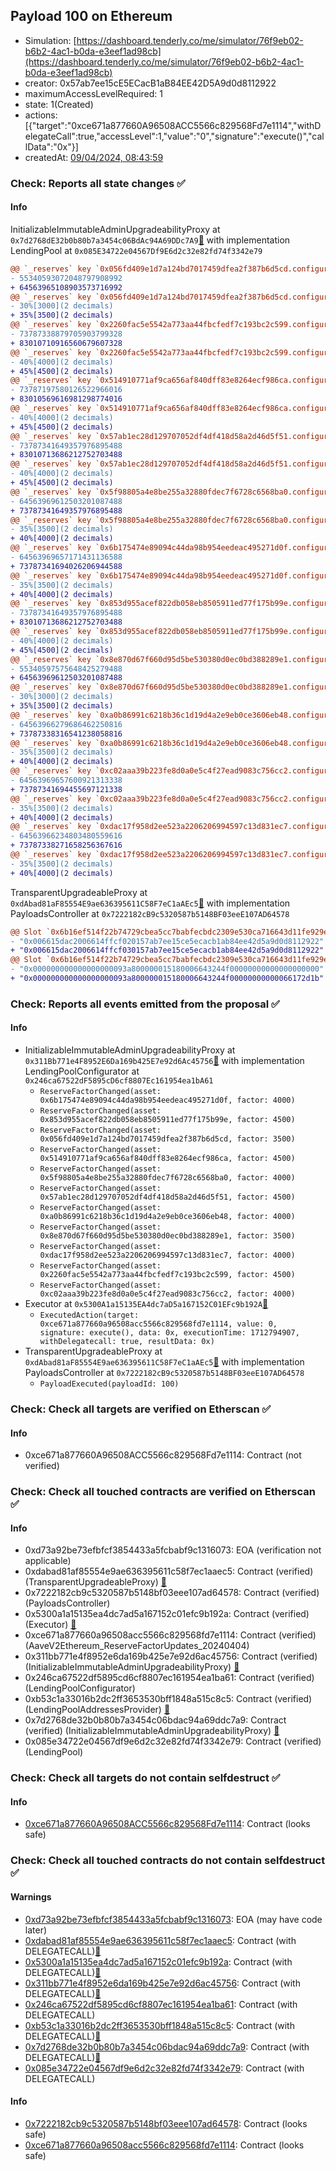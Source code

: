 ## Payload 100 on Ethereum

- Simulation: [https://dashboard.tenderly.co/me/simulator/76f9eb02-b6b2-4ac1-b0da-e3eef1ad98cb](https://dashboard.tenderly.co/me/simulator/76f9eb02-b6b2-4ac1-b0da-e3eef1ad98cb)
- creator: 0x57ab7ee15cE5ECacB1aB84EE42D5A9d0d8112922
- maximumAccessLevelRequired: 1
- state: 1(Created)
- actions: [{"target":"0xce671a877660A96508ACC5566c829568Fd7e1114","withDelegateCall":true,"accessLevel":1,"value":"0","signature":"execute()","callData":"0x"}]
- createdAt: [09/04/2024, 08:43:59](https://etherscan.io/tx/0xdaba0370b4b962bf1022c107d293f17bd24786205e2bccdbe87e4141de4b31cc)

### Check: Reports all state changes :white_check_mark:

#### Info


InitializableImmutableAdminUpgradeabilityProxy at `0x7d2768dE32b0b80b7a3454c06BdAc94A69DDc7A9`[:ghost:](https://github.com/bgd-labs/aave-address-book "AaveV2Ethereum.POOL") with implementation LendingPool at `0x085E34722e04567Df9E6d2c32e82fd74f3342e79`
```diff
@@ `_reserves` key `0x056fd409e1d7a124bd7017459dfea2f387b6d5cd.configuration.data` @@
- 55340593072048797908992
+ 64563965108903573716992
@@ `_reserves` key `0x056fd409e1d7a124bd7017459dfea2f387b6d5cd.configuration.data_decoded.reserveFactor` @@
- 30%[3000](2 decimals)
+ 35%[3500](2 decimals)
@@ `_reserves` key `0x2260fac5e5542a773aa44fbcfedf7c193bc2c599.configuration.data` @@
- 73787338879705903799328
+ 83010710916560679607328
@@ `_reserves` key `0x2260fac5e5542a773aa44fbcfedf7c193bc2c599.configuration.data_decoded.reserveFactor` @@
- 40%[4000](2 decimals)
+ 45%[4500](2 decimals)
@@ `_reserves` key `0x514910771af9ca656af840dff83e8264ecf986ca.configuration.data` @@
- 73787197580126522966016
+ 83010569616981298774016
@@ `_reserves` key `0x514910771af9ca656af840dff83e8264ecf986ca.configuration.data_decoded.reserveFactor` @@
- 40%[4000](2 decimals)
+ 45%[4500](2 decimals)
@@ `_reserves` key `0x57ab1ec28d129707052df4df418d58a2d46d5f51.configuration.data` @@
- 73787341649357976895488
+ 83010713686212752703488
@@ `_reserves` key `0x57ab1ec28d129707052df4df418d58a2d46d5f51.configuration.data_decoded.reserveFactor` @@
- 40%[4000](2 decimals)
+ 45%[4500](2 decimals)
@@ `_reserves` key `0x5f98805a4e8be255a32880fdec7f6728c6568ba0.configuration.data` @@
- 64563969612503201087488
+ 73787341649357976895488
@@ `_reserves` key `0x5f98805a4e8be255a32880fdec7f6728c6568ba0.configuration.data_decoded.reserveFactor` @@
- 35%[3500](2 decimals)
+ 40%[4000](2 decimals)
@@ `_reserves` key `0x6b175474e89094c44da98b954eedeac495271d0f.configuration.data` @@
- 64563969657171431136588
+ 73787341694026206944588
@@ `_reserves` key `0x6b175474e89094c44da98b954eedeac495271d0f.configuration.data_decoded.reserveFactor` @@
- 35%[3500](2 decimals)
+ 40%[4000](2 decimals)
@@ `_reserves` key `0x853d955acef822db058eb8505911ed77f175b99e.configuration.data` @@
- 73787341649357976895488
+ 83010713686212752703488
@@ `_reserves` key `0x853d955acef822db058eb8505911ed77f175b99e.configuration.data_decoded.reserveFactor` @@
- 40%[4000](2 decimals)
+ 45%[4500](2 decimals)
@@ `_reserves` key `0x8e870d67f660d95d5be530380d0ec0bd388289e1.configuration.data` @@
- 55340597575648425279488
+ 64563969612503201087488
@@ `_reserves` key `0x8e870d67f660d95d5be530380d0ec0bd388289e1.configuration.data_decoded.reserveFactor` @@
- 30%[3000](2 decimals)
+ 35%[3500](2 decimals)
@@ `_reserves` key `0xa0b86991c6218b36c1d19d4a2e9eb0ce3606eb48.configuration.data` @@
- 64563966279686462250816
+ 73787338316541238058816
@@ `_reserves` key `0xa0b86991c6218b36c1d19d4a2e9eb0ce3606eb48.configuration.data_decoded.reserveFactor` @@
- 35%[3500](2 decimals)
+ 40%[4000](2 decimals)
@@ `_reserves` key `0xc02aaa39b223fe8d0a0e5c4f27ead9083c756cc2.configuration.data` @@
- 64563969657600921313338
+ 73787341694455697121338
@@ `_reserves` key `0xc02aaa39b223fe8d0a0e5c4f27ead9083c756cc2.configuration.data_decoded.reserveFactor` @@
- 35%[3500](2 decimals)
+ 40%[4000](2 decimals)
@@ `_reserves` key `0xdac17f958d2ee523a2206206994597c13d831ec7.configuration.data` @@
- 64563966234803480559616
+ 73787338271658256367616
@@ `_reserves` key `0xdac17f958d2ee523a2206206994597c13d831ec7.configuration.data_decoded.reserveFactor` @@
- 35%[3500](2 decimals)
+ 40%[4000](2 decimals)
```

TransparentUpgradeableProxy at `0xdAbad81aF85554E9ae636395611C58F7eC1aAEc5`[:ghost:](https://github.com/bgd-labs/aave-address-book "GovernanceV3Ethereum.PAYLOADS_CONTROLLER") with implementation PayloadsController at `0x7222182cB9c5320587b5148BF03eeE107AD64578`
```diff
@@ Slot `0x6b16ef514f22b74729cbea5cc7babfecbdc2309e530ca716643d11fe929eed2e` @@
- "0x006615dac2006614ffcf020157ab7ee15ce5ecacb1ab84ee42d5a9d0d8112922"
+ "0x006615dac2006614ffcf030157ab7ee15ce5ecacb1ab84ee42d5a9d0d8112922"
@@ Slot `0x6b16ef514f22b74729cbea5cc7babfecbdc2309e530ca716643d11fe929eed2f` @@
- "0x000000000000000000093a800000015180006643244f00000000000000000000"
+ "0x000000000000000000093a800000015180006643244f00000000000066172d1b"
```


### Check: Reports all events emitted from the proposal :white_check_mark:

#### Info

- InitializableImmutableAdminUpgradeabilityProxy at `0x311Bb771e4F8952E6Da169b425E7e92d6Ac45756`[:ghost:](https://github.com/bgd-labs/aave-address-book "AaveV2Ethereum.POOL_CONFIGURATOR") with implementation LendingPoolConfigurator at `0x246ca67522dF5895cD6cf8807Ec161954ea1bA61`
  - `ReserveFactorChanged(asset: 0x6b175474e89094c44da98b954eedeac495271d0f, factor: 4000)`
  - `ReserveFactorChanged(asset: 0x853d955acef822db058eb8505911ed77f175b99e, factor: 4500)`
  - `ReserveFactorChanged(asset: 0x056fd409e1d7a124bd7017459dfea2f387b6d5cd, factor: 3500)`
  - `ReserveFactorChanged(asset: 0x514910771af9ca656af840dff83e8264ecf986ca, factor: 4500)`
  - `ReserveFactorChanged(asset: 0x5f98805a4e8be255a32880fdec7f6728c6568ba0, factor: 4000)`
  - `ReserveFactorChanged(asset: 0x57ab1ec28d129707052df4df418d58a2d46d5f51, factor: 4500)`
  - `ReserveFactorChanged(asset: 0xa0b86991c6218b36c1d19d4a2e9eb0ce3606eb48, factor: 4000)`
  - `ReserveFactorChanged(asset: 0x8e870d67f660d95d5be530380d0ec0bd388289e1, factor: 3500)`
  - `ReserveFactorChanged(asset: 0xdac17f958d2ee523a2206206994597c13d831ec7, factor: 4000)`
  - `ReserveFactorChanged(asset: 0x2260fac5e5542a773aa44fbcfedf7c193bc2c599, factor: 4500)`
  - `ReserveFactorChanged(asset: 0xc02aaa39b223fe8d0a0e5c4f27ead9083c756cc2, factor: 4000)`
- Executor at `0x5300A1a15135EA4dc7aD5a167152C01EFc9b192A`[:ghost:](https://github.com/bgd-labs/aave-address-book "AaveV2Ethereum.POOL_ADMIN, AaveV2EthereumAMM.POOL_ADMIN, AaveV3Ethereum.ACL_ADMIN, GovernanceV3Ethereum.EXECUTOR_LVL_1")
  - `ExecutedAction(target: 0xce671a877660a96508acc5566c829568fd7e1114, value: 0, signature: execute(), data: 0x, executionTime: 1712794907, withDelegatecall: true, resultData: 0x)`
- TransparentUpgradeableProxy at `0xdAbad81aF85554E9ae636395611C58F7eC1aAEc5`[:ghost:](https://github.com/bgd-labs/aave-address-book "GovernanceV3Ethereum.PAYLOADS_CONTROLLER") with implementation PayloadsController at `0x7222182cB9c5320587b5148BF03eeE107AD64578`
  - `PayloadExecuted(payloadId: 100)`

### Check: Check all targets are verified on Etherscan :white_check_mark:

#### Info

- 0xce671a877660A96508ACC5566c829568Fd7e1114: Contract (not verified) 

### Check: Check all touched contracts are verified on Etherscan :white_check_mark:

#### Info

- 0xd73a92be73efbfcf3854433a5fcbabf9c1316073: EOA (verification not applicable)
- 0xdabad81af85554e9ae636395611c58f7ec1aaec5: Contract (verified) (TransparentUpgradeableProxy) [:ghost:](https://github.com/bgd-labs/aave-address-book "GovernanceV3Ethereum.PAYLOADS_CONTROLLER")
- 0x7222182cb9c5320587b5148bf03eee107ad64578: Contract (verified) (PayloadsController) 
- 0x5300a1a15135ea4dc7ad5a167152c01efc9b192a: Contract (verified) (Executor) [:ghost:](https://github.com/bgd-labs/aave-address-book "AaveV2Ethereum.POOL_ADMIN, AaveV2EthereumAMM.POOL_ADMIN, AaveV3Ethereum.ACL_ADMIN, GovernanceV3Ethereum.EXECUTOR_LVL_1")
- 0xce671a877660a96508acc5566c829568fd7e1114: Contract (verified) (AaveV2Ethereum_ReserveFactorUpdates_20240404) 
- 0x311bb771e4f8952e6da169b425e7e92d6ac45756: Contract (verified) (InitializableImmutableAdminUpgradeabilityProxy) [:ghost:](https://github.com/bgd-labs/aave-address-book "AaveV2Ethereum.POOL_CONFIGURATOR")
- 0x246ca67522df5895cd6cf8807ec161954ea1ba61: Contract (verified) (LendingPoolConfigurator) 
- 0xb53c1a33016b2dc2ff3653530bff1848a515c8c5: Contract (verified) (LendingPoolAddressesProvider) [:ghost:](https://github.com/bgd-labs/aave-address-book "AaveV2Ethereum.POOL_ADDRESSES_PROVIDER")
- 0x7d2768de32b0b80b7a3454c06bdac94a69ddc7a9: Contract (verified) (InitializableImmutableAdminUpgradeabilityProxy) [:ghost:](https://github.com/bgd-labs/aave-address-book "AaveV2Ethereum.POOL")
- 0x085e34722e04567df9e6d2c32e82fd74f3342e79: Contract (verified) (LendingPool) 

### Check: Check all targets do not contain selfdestruct :white_check_mark:

#### Info

- [0xce671a877660A96508ACC5566c829568Fd7e1114](https://etherscan.io/address/0xce671a877660A96508ACC5566c829568Fd7e1114): Contract (looks safe)

### Check: Check all touched contracts do not contain selfdestruct :white_check_mark:

#### Warnings

- [0xd73a92be73efbfcf3854433a5fcbabf9c1316073](https://etherscan.io/address/0xd73a92be73efbfcf3854433a5fcbabf9c1316073): EOA (may have code later)
- [0xdabad81af85554e9ae636395611c58f7ec1aaec5](https://etherscan.io/address/0xdabad81af85554e9ae636395611c58f7ec1aaec5): Contract (with DELEGATECALL)[:ghost:](https://github.com/bgd-labs/aave-address-book "GovernanceV3Ethereum.PAYLOADS_CONTROLLER")
- [0x5300a1a15135ea4dc7ad5a167152c01efc9b192a](https://etherscan.io/address/0x5300a1a15135ea4dc7ad5a167152c01efc9b192a): Contract (with DELEGATECALL)[:ghost:](https://github.com/bgd-labs/aave-address-book "AaveV2Ethereum.POOL_ADMIN, AaveV2EthereumAMM.POOL_ADMIN, AaveV3Ethereum.ACL_ADMIN, GovernanceV3Ethereum.EXECUTOR_LVL_1")
- [0x311bb771e4f8952e6da169b425e7e92d6ac45756](https://etherscan.io/address/0x311bb771e4f8952e6da169b425e7e92d6ac45756): Contract (with DELEGATECALL)[:ghost:](https://github.com/bgd-labs/aave-address-book "AaveV2Ethereum.POOL_CONFIGURATOR")
- [0x246ca67522df5895cd6cf8807ec161954ea1ba61](https://etherscan.io/address/0x246ca67522df5895cd6cf8807ec161954ea1ba61): Contract (with DELEGATECALL)
- [0xb53c1a33016b2dc2ff3653530bff1848a515c8c5](https://etherscan.io/address/0xb53c1a33016b2dc2ff3653530bff1848a515c8c5): Contract (with DELEGATECALL)[:ghost:](https://github.com/bgd-labs/aave-address-book "AaveV2Ethereum.POOL_ADDRESSES_PROVIDER")
- [0x7d2768de32b0b80b7a3454c06bdac94a69ddc7a9](https://etherscan.io/address/0x7d2768de32b0b80b7a3454c06bdac94a69ddc7a9): Contract (with DELEGATECALL)[:ghost:](https://github.com/bgd-labs/aave-address-book "AaveV2Ethereum.POOL")
- [0x085e34722e04567df9e6d2c32e82fd74f3342e79](https://etherscan.io/address/0x085e34722e04567df9e6d2c32e82fd74f3342e79): Contract (with DELEGATECALL)

#### Info

- [0x7222182cb9c5320587b5148bf03eee107ad64578](https://etherscan.io/address/0x7222182cb9c5320587b5148bf03eee107ad64578): Contract (looks safe)
- [0xce671a877660a96508acc5566c829568fd7e1114](https://etherscan.io/address/0xce671a877660a96508acc5566c829568fd7e1114): Contract (looks safe)

